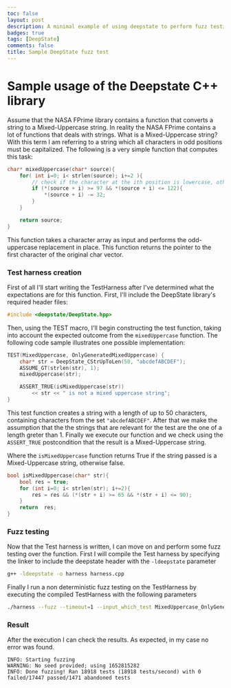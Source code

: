 ```yaml
---
toc: false
layout: post
description: A minimal example of using deepstate to perform fuzz testing on a C++ function
badges: true
tags: [DeepState]
comments: false
title: Sample DeepState fuzz test
---
```


# Sample usage of the Deepstate C++ library
Assume that the NASA FPrime library contains a function that converts a string to a Mixed-Uppercase string. In reality the NASA FPrime contains a lot of functions that deals with strings. 
What is a Mixed-Uppercase string? With this term I am referring to a string which all characters in odd positions must be capitalized. The following is a very simple function that computes this task: 

```c++
char* mixedUppercase(char* source){
    for( int i=0; i< strlen(source); i+=2 ){
        // check if the character at the ith position is lowercase, otherwise skip
        if (*(source + i) >= 97 && *(source + i) <= 122){
            *(source + i) -= 32;
        }
    }

    return source;
}
```

This function takes a character array as input and performs the odd-uppercase replacement in place. This function returns the pointer to the first character of the original char vector.

### Test harness creation
First of all I'll start writing the TestHarness after I've determined what the expectations are for this function. First, I'll include the DeepState library's required header files: 
```c++
#include <deepstate/DeepState.hpp>
```

Then, using the TEST macro, I'll begin constructing the test function, taking into account the expected outcome from the `mixedUppercase` function.
The following code sample illustrates one possible implementation: 

```c++
TEST(MixedUppercase, OnlyGeneratedMixedUppercase) {
    char* str = DeepState_CStrUpToLen(50, "abcdefABCDEF");
    ASSUME_GT(strlen(str), 1);
    mixedUppercase(str);

    ASSERT_TRUE(isMixedUppercase(str))
        << str << " is not a mixed uppercase string";
}
```

This test function creates a string with a length of up to 50 characters, containing characters from the set `"abcdefABCDEF"`. 
After that we make the assumption that the the strings that are relevant for the test are the one of a length greter than 1.
Finally we execute our function and we check using the `ASSERT_TRUE` postcondition that the result is a Mixed-Uppercase string.

Where the `isMixedUppercase` function returns True if the string passed is a Mixed-Uppercase string, otherwise false.
```c++
bool isMixedUppercase(char* str){
    bool res = true;
    for (int i=0; i< strlen(str); i+=2){
        res = res && (*(str + i) >= 65 && *(str + i) <= 90);
    }
    return  res;
}
```
### Fuzz testing
Now that the Test harness is written, I can move on and perform some fuzz testing over the function. First I will compile the Test harness by specifying the linker to include the deepstate header with the `-ldeepstate` parameter
```bash
g++ -ldeepstate -o harness harness.cpp 
```

Finally I run a non deterministic fuzz testing on the TestHarness by executing the compiled TestHarness with the following parameters
```bash
./harness --fuzz --timeout=1 --input_which_test MixedUppercase_OnlyGeneratedMixedUppercase
```
### Result
After the execution I can check the results. As expected, in my case no error was found. 
```
INFO: Starting fuzzing
WARNING: No seed provided; using 1652815282
INFO: Done fuzzing! Ran 18918 tests (18918 tests/second) with 0 failed/17447 passed/1471 abandoned tests
```